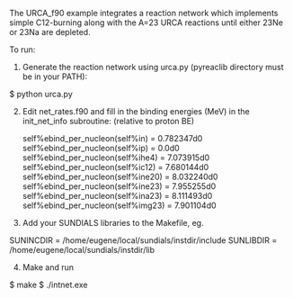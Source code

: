 The URCA_f90 example integrates a reaction network which implements
simple C12-burning along with the A=23 URCA reactions until either
23Ne or 23Na are depleted.

To run:

1) Generate the reaction network using urca.py (pyreaclib directory
must be in your PATH):

$ python urca.py

2) Edit net_rates.f90 and fill in the binding energies (MeV) in the
init_net_info subroutine: (relative to proton BE)
    
    self%ebind_per_nucleon(self%in)   = 0.782347d0
    self%ebind_per_nucleon(self%ip)   = 0.0d0
    self%ebind_per_nucleon(self%ihe4)   = 7.073915d0
    self%ebind_per_nucleon(self%ic12)   = 7.680144d0
    self%ebind_per_nucleon(self%ine20)   = 8.032240d0
    self%ebind_per_nucleon(self%ine23)   = 7.955255d0
    self%ebind_per_nucleon(self%ina23)   = 8.111493d0
    self%ebind_per_nucleon(self%img23)   = 7.901104d0

3) Add your SUNDIALS libraries to the Makefile, eg.

SUNINCDIR = /home/eugene/local/sundials/instdir/include
SUNLIBDIR = /home/eugene/local/sundials/instdir/lib

4) Make and run

$ make
$ ./intnet.exe


